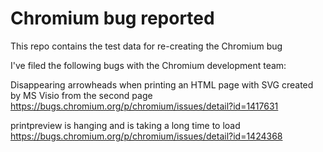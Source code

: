 # Chromium bug reported
This repo contains the test data for re-creating the Chromium bug

I've filed the following bugs with the Chromium development team:

Disappearing arrowheads when printing an HTML page with SVG created by MS Visio from the second page
https://bugs.chromium.org/p/chromium/issues/detail?id=1417631

printpreview is hanging and is taking a long time to load
https://bugs.chromium.org/p/chromium/issues/detail?id=1424368

